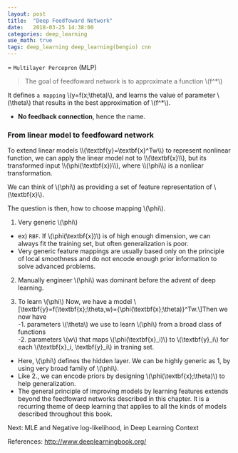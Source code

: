 ```yaml
---
layout: post
title:  "Deep Feedfoward Network"
date:   2018-03-25 14:38:00
categories: deep_learning
use_math: true
tags: deep_learning deep_learning(bengio) cnn
---
```

= `Multilayer Percepron` (MLP)

>The goal of feedfoward network is to approximate a function \\(f^*\\)

It defines `a mapping` \\(y=f(x;\theta)\\), and learns the value of parameter \\(\theta\\) that results in the best approximation of \\(f^*\\).
- __No feedback connection__, hence the name.

<h3 id="linear_to_ffn">From linear model to feedfoward network</h3>
To extend linear models \\(\textbf{y}=\textbf{x}^Tw\\) to represent nonlinear function, we can apply the linear model not to \\(\textbf{x}\\), but its transformed input \\(\phi(\textbf{x})\\), where \\(\phi\\) is a nonliear transformation.

We can think of \\(\phi\\) as providing a set of feature representation of \\(\textbf{x}\\).

The question is then, how to choose mapping \\(\phi\\).

1. Very generic \\(\phi\\)  
- ex) `RBF`. If \\(\phi(\textbf{x})\\) is of high enough dimension, we can always fit the training set, but often generalization is poor.  
- Very generic feature mappings are usually based only on the principle of local smoothness and do not encode enough prior information to solve advanced problems.

2. Manually engineer \\(\phi\\)
was dominant before the advent of deep learning.

3. To learn \\(\phi\\)
Now, we have a model \\[\textbf{y}=f(\textbf{x};\theta,w)={\phi(\textbf{x};\theta)}^Tw.\\]Then we now have  
-1. parameters \\(\theta\\) we use to learn \\(\phi\\) from a broad class of functions  
-2. parameters \\(w\\) that maps \\(\phi(\textbf{x}_i)\\) to \\(\textbf{y}_i\\) for each \\(\textbf{x}_i, \textbf{y}_i\\) in traning set.  

- Here, \\(\phi\\) defines the hidden layer. We can be highly generic as 1, by using very broad family of \\(\phi\\).  
- Like 2., we can encode priors by designing \\(\phi(\textbf{x};\theta)\\) to help generalization.
- The general principle of improving models by learning features extends beyond the feedfoward networks described in this chapter. It is a recurring theme of deep learning that applies to all the kinds of models described throughout this book.


Next: MLE and Negative log-likelihood, in Deep Learning Context


References:
<a href="http://www.deeplearningbook.org/" target="_blank">http://www.deeplearningbook.org/</a>
